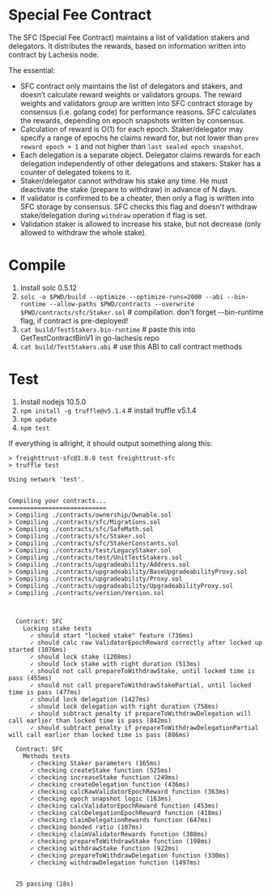 # Special Fee Contract

The SFC (Special Fee Contract) maintains a list of validation stakers and delegators. It distributes the rewards, based on information
written into contract by Lachesis node.

The essential:

- SFC contract only maintains the list of delegators and stakers, and doesn’t calculate reward weights or validators groups. The reward
  weights and validators group are written into SFC contract storage by consensus (i.e. golang code) for performance reasons. SFC calculates
  the rewards, depending on epoch snapshots written by consensus.
- Calculation of reward is O(1) for each epoch. Staker/delegator may specify a range of epochs he claims reward for, but not lower than
  `prev reward epoch + 1` and not higher than `last sealed epoch snapshot`.
- Each delegation is a separate object. Delegator claims rewards for each delegation independently of other delegations and stakers. Staker
  has a counter of delegated tokens to it.
- Staker/delegator cannot withdraw his stake any time. He must deactivate the stake (prepare to withdraw) in advance of N days.
- If validator is confirmed to be a cheater, then only a flag is written into SFC storage by consensus. SFC checks this flag and doesn't
  withdraw stake/delegation during `withdraw` operation if flag is set.
- Validation staker is allowed to increase his stake, but not decrease (only allowed to withdraw the whole stake).

# Compile

1. Install solc 0.5.12
2. `solc -o $PWD/build --optimize --optimize-runs=2000 --abi --bin-runtime --allow-paths $PWD/contracts --overwrite $PWD/contracts/sfc/Staker.sol` #
   compilation. don't forget --bin-runtime flag, if contract is pre-deployed!
3. `cat build/TestStakers.bin-runtime` # paste this into GetTestContractBinV1 in go-lachesis repo
4. `cat build/TestStakers.abi` # use this ABI to call contract methods

# Test

1. Install nodejs 10.5.0
2. `npm install -g truffle@v5.1.4` # install truffle v5.1.4
3. `npm update`
4. `npm test`

If everything is allright, it should output something along this:

```
> freighttrust-sfc@1.0.0 test freighttrust-sfc
> truffle test

Using network 'test'.


Compiling your contracts...
===========================
> Compiling ./contracts/ownership/Ownable.sol
> Compiling ./contracts/sfc/Migrations.sol
> Compiling ./contracts/sfc/SafeMath.sol
> Compiling ./contracts/sfc/Staker.sol
> Compiling ./contracts/sfc/StakerConstants.sol
> Compiling ./contracts/test/LegacyStaker.sol
> Compiling ./contracts/test/UnitTestStakers.sol
> Compiling ./contracts/upgradeability/Address.sol
> Compiling ./contracts/upgradeability/BaseUpgradeabilityProxy.sol
> Compiling ./contracts/upgradeability/Proxy.sol
> Compiling ./contracts/upgradeability/UpgradeabilityProxy.sol
> Compiling ./contracts/version/Version.sol



  Contract: SFC
    Locking stake tests
      ✓ should start "locked stake" feature (736ms)
      ✓ should calc raw ValidatorEpochReward correctly after locked up started (1076ms)
      ✓ should lock stake (1208ms)
      ✓ should lock stake with right duration (513ms)
      ✓ should not call prepareToWithdrawStake, until locked time is pass (455ms)
      ✓ should not call prepareToWithdrawStakePartial, until locked time is pass (477ms)
      ✓ should lock delegation (1427ms)
      ✓ should lock delegation with right duration (758ms)
      ✓ should subtract penalty if prepareToWithdrawDelegation will call earlier than locked time is pass (842ms)
      ✓ should subtract penalty if prepareToWithdrawDelegationPartial will call earlier than locked time is pass (886ms)

  Contract: SFC
    Methods tests
      ✓ checking Staker parameters (165ms)
      ✓ checking createStake function (525ms)
      ✓ checking increaseStake function (249ms)
      ✓ checking createDelegation function (436ms)
      ✓ checking calcRawValidatorEpochReward function (363ms)
      ✓ checking epoch snapshot logic (163ms)
      ✓ checking calcValidatorEpochReward function (453ms)
      ✓ checking calcDelegationEpochReward function (418ms)
      ✓ checking claimDelegationRewards function (647ms)
      ✓ checking bonded ratio (107ms)
      ✓ checking claimValidatorRewards function (388ms)
      ✓ checking prepareToWithdrawStake function (198ms)
      ✓ checking withdrawStake function (922ms)
      ✓ checking prepareToWithdrawDelegation function (330ms)
      ✓ checking withdrawDelegation function (1497ms)


  25 passing (18s)

```
